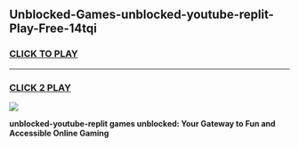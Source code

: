 
## Unblocked-Games-unblocked-youtube-replit-Play-Free-14tqi
<h3>
<a href="https://premium76.site?title=unblocked-youtube-replit&ref=23A">CLICK TO PLAY</a></h3>
<hr>

<h3>
<a href="https://premium76.site?title=unblocked-youtube-replit&ref=23A">CLICK 2 PLAY</a>
  
</h3>

<a href="https://premium76.site?title=unblocked-youtube-replit&ref=23A"><img src="https://clearcache.store/games.png"></a>


**unblocked-youtube-replit games unblocked: Your Gateway to Fun and Accessible Online Gaming**

